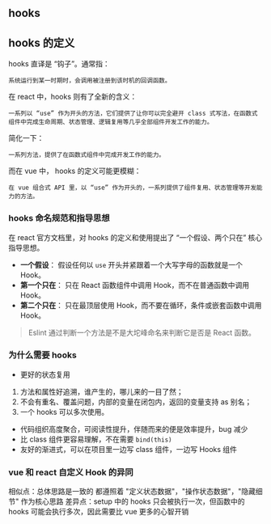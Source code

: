 ## hooks

## hooks 的定义

hooks 直译是 “钩子”。通常指：

```
系统运行到某一时期时，会调用被注册到该时机的回调函数。
```

在 react 中，hooks 则有了全新的含义：

```
一系列以 “use” 作为开头的方法，它们提供了让你可以完全避开 class 式写法，在函数式组件中完成生命周期、状态管理、逻辑复用等几乎全部组件开发工作的能力。
```

简化一下：

```
一系列方法，提供了在函数式组件中完成开发工作的能力。
```

而在 vue 中， hooks 的定义可能更模糊：

```
在 vue 组合式 API 里，以 “use” 作为开头的，一系列提供了组件复用、状态管理等开发能力的方法。
```

### hooks 命名规范和指导思想

在 react 官方文档里，对 hooks 的定义和使用提出了 “一个假设、两个只在” 核心指导思想。

- **一个假设**： 假设任何以 `use` 开头并紧跟着一个大写字母的函数就是一个 Hook。
- **第一个只在**： 只在 React 函数组件中调用 Hook，而不在普通函数中调用 Hook。
- **第二个只在**： 只在最顶层使用 Hook，而不要在循环，条件或嵌套函数中调用 Hook。

> Eslint 通过判断一个方法是不是大坨峰命名来判断它是否是 React 函数。

### 为什么需要 hooks

- 更好的状态复用

1. 方法和属性好追溯，谁产生的，哪儿来的一目了然；
2. 不会有重名、覆盖问题，内部的变量在闭包内，返回的变量支持 as 别名；
3. 一个 hooks 可以多次使用。

- 代码组织高度聚合，可阅读性提升，伴随而来的便是效率提升，bug 减少
- 比 class 组件更容易理解，不在需要 `bind(this)`
- 友好的渐进式，可以在项目里一边写 class 组件，一边写 Hooks 组件

### vue 和 react 自定义 Hook 的异同

相似点：总体思路是一致的 都遵照着 "定义状态数据"，"操作状态数据"，"隐藏细节" 作为核心思路
差异点：setup 中的 hooks 只会被执行一次，但函数中的 hooks 可能会执行多次，因此需要比 vue 更多的心智开销
